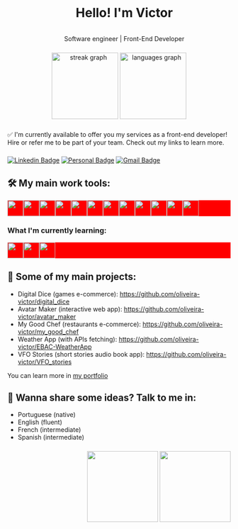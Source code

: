 <div id="user-content-toc">
  <ul align="center">
    <summary><h1 style="display: inline-block">Hello! I'm Victor</h1></summary>
    <p>Software engineer | Front-End Developer</p>
</div>

###

<!--
<img src="https://github-readme-stats.vercel.app/api?username=oliveira-victor&hide_title=false&hide_rank=false&show_icons=true&include_all_commits=true&count_private=true&disable_animations=false&theme=dracula&locale=en&hide_border=false&order=1" height="150" alt="stats graph"  />
-->

<div align="center">
  <img src="https://streak-stats.demolab.com?user=oliveira-victor&locale=en&mode=daily&theme=dracula&hide_border=false&border_radius=5&order=3" height="150" alt="streak graph"  />
  <img src="https://github-readme-stats.vercel.app/api/top-langs?username=oliveira-victor&locale=en&hide_title=false&layout=compact&card_width=320&langs_count=5&theme=dracula&hide_border=false&order=2&hide_progress=true" height="150" alt="languages graph"  />
</div>

###

:white_check_mark: I'm currently available to offer you my services as a front-end developer! Hire or refer me to be part of your team. Check out my links to learn more.

###

[![Linkedin Badge](https://img.shields.io/badge/-LinkedIn-22547a?style=flat-square&logo=Linkedin&logoColor=white&link=https://www.linkedin.com/in/victor-fo/)](https://www.linkedin.com/in/victor-fo/)
[![Personal Badge](https://img.shields.io/badge/-Website-22547a?style=flat-square&logo=Me&logoColor=white&link=https://victoroliveira.vercel.app/)](https://victoroliveira.vercel.app/)
[![Gmail Badge](https://img.shields.io/badge/-dev.victor.fo@gmail.com-22547a?style=flat-square&logo=Gmail&logoColor=white&link=mailto:dev.victor.fo@gmail.com)](mailto:dev.victor.fo@gmail.com)

<!-- [Portfolio](https://victoroliveira.vercel.app/) || [LinkedIn](https://www.linkedin.com/in/victor-fo/) -->

###

## :hammer_and_wrench: My main work tools:
<div style="display: flex; background-color: red;">
  <img src="https://cdn.jsdelivr.net/gh/devicons/devicon@latest/icons/vscode/vscode-original.svg" style="height: 36px;" />
  <img src="https://cdn.jsdelivr.net/gh/devicons/devicon@latest/icons/ubuntu/ubuntu-original.svg" style="height: 36px;" />
  <img src="https://cdn.jsdelivr.net/gh/devicons/devicon@latest/icons/html5/html5-original.svg" style="height: 36px;" />
  <img src="https://cdn.jsdelivr.net/gh/devicons/devicon@latest/icons/css3/css3-original.svg" style="height: 36px;" />
  <img src="https://cdn.jsdelivr.net/gh/devicons/devicon@latest/icons/javascript/javascript-original.svg" style="height: 36px;" />
  <img src="https://cdn.jsdelivr.net/gh/devicons/devicon@latest/icons/typescript/typescript-original.svg" style="height: 36px;" />
  <img src="https://cdn.jsdelivr.net/gh/devicons/devicon@latest/icons/react/react-original.svg" style="height: 36px;" />
  <img src="https://cdn.jsdelivr.net/gh/devicons/devicon@latest/icons/redux/redux-original.svg" style="height: 36px;" />
  <img src="https://github.com/oliveira-victor/oliveira-victor/assets/116602113/cdf89bdc-c532-4856-8311-561b115776b1" style="height: 36px;" />
  <img src="https://cdn.jsdelivr.net/gh/devicons/devicon@latest/icons/sass/sass-original.svg" style="height: 36px;" />
  <img src="https://cdn.jsdelivr.net/gh/devicons/devicon@latest/icons/git/git-original.svg" style="height: 36px;" />
  <img src="https://cdn.jsdelivr.net/gh/devicons/devicon@latest/icons/gulp/gulp-plain.svg" style="height: 36px;" />
</div>

###

### What I'm currently learning:
<div style="display: flex; background-color: red;">
  <img src="https://cdn.jsdelivr.net/gh/devicons/devicon@latest/icons/nextjs/nextjs-original.svg" style="height: 36px;" />
  <img src="https://cdn.jsdelivr.net/gh/devicons/devicon@latest/icons/cypressio/cypressio-original.svg" style="height: 36px;" />
  <img src="https://static-00.iconduck.com/assets.00/node-js-icon-1901x2048-mk1e13df.png" style="height: 36px;" />
</div>


###

## :open_file_folder: Some of my main projects:
* Digital Dice (games e-commerce): https://github.com/oliveira-victor/digital_dice
* Avatar Maker (interactive web app): https://github.com/oliveira-victor/avatar_maker
* My Good Chef (restaurants e-commerce): https://github.com/oliveira-victor/my_good_chef
* Weather App (with APIs fetching): https://github.com/oliveira-victor/EBAC-WeatherApp
* VFO Stories (short stories audio book app): https://github.com/oliveira-victor/VFO_stories


You can learn more in [my portfolio](https://victoroliveira.vercel.app/)

###

## :speech_balloon: Wanna share some ideas? Talk to me in:
* Portuguese (native)
* English (fluent)
* French (intermediate)
* Spanish (intermediate)

###

<div align="end">
  <img src="https://media2.giphy.com/media/v1.Y2lkPTc5MGI3NjExcjRva29ndm5qenA1cnpncmdxeGZnNHM1YzByNnBtcjk1bjRheGJieSZlcD12MV9pbnRlcm5hbF9naWZfYnlfaWQmY3Q9cw/7H3O5LntQirZXFIEsq/giphy.gif" style="height: 160px" />
  <img src="https://media0.giphy.com/media/v1.Y2lkPTc5MGI3NjExYjBpam9qbG1qcXp5eWxmYno2NTFxcHRmeXBsNjlpMWk0NTlzN3NxMSZlcD12MV9pbnRlcm5hbF9naWZfYnlfaWQmY3Q9Zw/HscDLzkO8EOTmgkhQP/giphy.gif" style="height: 160px" />
</div>

